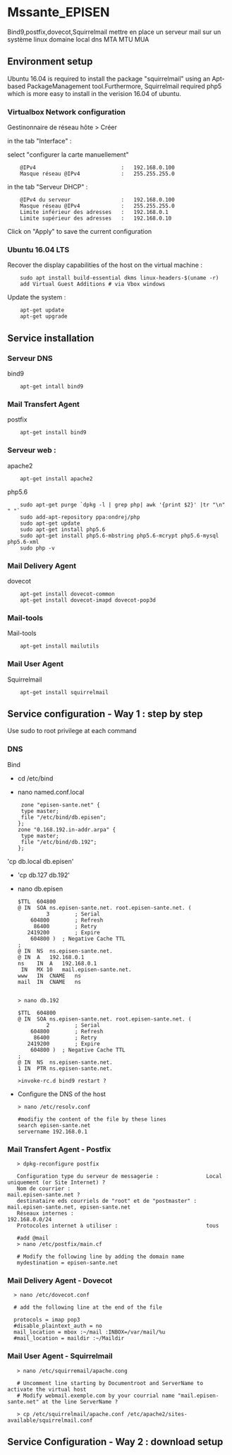 # Mssante_EPISEN
Bind9,postfix,dovecot,Squirrelmail
 mettre en place un serveur mail sur un système linux
 domaine local 
 dns 
 MTA
 MTU
 MUA
## Environment setup
Ubuntu 16.04 is required to install the package "squirrelmail" using an Apt-based PackageManagement tool.Furthermore, Squirrelmail required php5 which is more easy to install in the verision 16.04 of ubuntu.

### Virtualbox Network configuration

Gestinonnaire de réseau hôte > Créer 

in the tab "Interface" :

select "configurer la carte manuellement"
        
        @IPv4                           :   192.168.0.100
        Masque réseau @IPv4             :   255.255.255.0
        
in the tab "Serveur DHCP" :

        @IPv4 du serveur                :   192.168.0.100
        Masque réseau @IPv4             :   255.255.255.0
        Limite inférieur des adresses   :   192.168.0.1
        Limite supérieur des adresses   :   192.168.0.10
        
 Click on "Apply" to save the current configuration 


### Ubuntu 16.04 LTS

Recover the display capabilities of the host on the virtual machine :

        sudo apt install build-essential dkms linux-headers-$(uname -r)
        add Virtual Guest Additions # via Vbox windows 

Update the system :

        apt-get update
        apt-get upgrade


## Service installation 

### Serveur DNS
bind9

        apt-get intall bind9
### Mail Transfert Agent

postfix 

        apt-get install bind9

### Serveur web :

apache2

        apt-get install apache2
        
php5.6

        sudo apt-get purge `dpkg -l | grep php| awk '{print $2}' |tr "\n" " "`
        sudo add-apt-repository ppa:ondrej/php
        sudo apt-get update
        sudo apt-get install php5.6
        sudo apt-get install php5.6-mbstring php5.6-mcrypt php5.6-mysql php5.6-xml
        sudo php -v
        
### Mail Delivery Agent
dovecot

        apt-get install dovecot-common
        apt-get install dovecot-imapd dovecot-pop3d
### Mail-tools 

Mail-tools

        apt-get install mailutils


### Mail User Agent
Squirrelmail

        apt-get install squirrelmail
        
## Service configuration - Way 1 : step by step

Use sudo to root privilege at each command 

### DNS

Bind 

- cd /etc/bind
      
- nano named.conf.local
      
       zone "episen-sante.net" {
       type master;
       file "/etc/bind/db.episen";
      };
      zone "0.168.192.in-addr.arpa" {
       type master;
       file "/etc/bind/db.192";
      };
      
     
'cp db.local db.episen'
- 'cp db.127 db.192'
      
- nano db.episen
      
      $TTL	604800
      @	IN	SOA	ns.episen-sante.net. root.episen-sante.net. (
               3		; Serial
          604800		; Refresh
           86400		; Retry
         2419200		; Expire
          604800 )	; Negative Cache TTL
      ;
      @	IN	NS	ns.episen-sante.net.
      @	IN	A	192.168.0.1
      ns	IN	A	192.168.0.1
       IN	MX 10	mail.episen-sante.net.
      www	IN	CNAME	ns
      mail	IN	CNAME	ns
      
      
      > nano db.192
      
      $TTL	604800
      @	IN	SOA	ns.episen-sante.net. root.episen-sante.net. (
               2		; Serial
          604800		; Refresh
           86400		; Retry
         2419200		; Expire
          604800 )	; Negative Cache TTL
      ;
      @	IN	NS	ns.episen-sante.net.
      1	IN	PTR	ns.episen-sante.net.
      
      >invoke-rc.d bind9 restart ?
      
- Configure the DNS of the host 
      
      > nano /etc/resolv.conf
      
      #modifiy the content of the file by these lines 
      search episen-sante.net
      servername 192.168.0.1

### Mail Transfert Agent - Postfix

       > dpkg-reconfigure postfix 
       
       Configuration type du serveur de messagerie :               Local uniquement (or Site Internet) ?
       Nom de courrier :                                           mail.episen-sante.net ?
       destinataire eds courriels de "root" et de "postmaster" :   mail.episen-sante.net, episen-sante.net
       Réseaux internes :                                          192.168.0.0/24
       Protocoles internet à utiliser :                            tous
       
       #add @mail
       > nano /etc/postfix/main.cf
       
       # Modify the following line by adding the domain name 
       mydestination = episen-sante.net

### Mail Delivery Agent - Dovecot

      > nano /etc/dovecot.conf

      # add the following line at the end of the file 
 
      protocols = imap pop3
      #disable_plaintext_auth = no
      mail_location = mbox :~/mail :INBOX=/var/mail/%u
      #mail_location = maildir :~/Maildir
 
### Mail User Agent - Squirrelmail 
 
       > nano /etc/squirremail/apache.cong
       
       # Uncomment line starting by Documentroot and ServerName to activate the virtual host
       # Modify webmail.exemple.com by your courrial name "mail.episen-sante.net" at the line ServerName ?
       
       > cp /etc/squirrelmail/apache.conf /etc/apache2/sites-available/squirrelmail.conf

       
## Service Configuration - Way 2 : download setup


